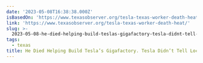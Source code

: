 ```yaml
---
date: '2023-05-08T16:38:38.000Z'
isBasedOn: 'https://www.texasobserver.org/tesla-texas-worker-death-heat/'
link: 'https://www.texasobserver.org/tesla-texas-worker-death-heat/'
slug: >-
  2023-05-08-he-died-helping-build-teslas-gigafactory-tesla-didnt-tell-local-official
tags:
  - texas
title: He Died Helping Build Tesla’s Gigafactory. Tesla Didn’t Tell Local Official
---
```


